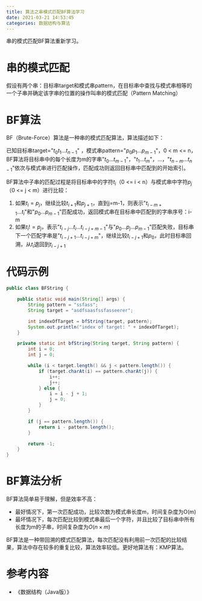 ```yaml
---
title: 算法之串模式匹配BF算法学习
date: 2021-03-21 14:53:45
categories: 数据结构与算法
---
```


 串的模式匹配BF算法重新学习。

<!--more-->

# 串的模式匹配

假设有两个串：目标串target和模式串pattern，在目标串中查找与模式串相等的一个子串并确定该字串的位置的操作叫串的模式匹配（Pattern Matching）

# BF算法

BF（Brute-Force）算法是一种串的模式匹配算法，算法描述如下：

已知目标串target="$t_0t_1...t_{n-1}$" ，模式串pattern="$p_0p_1...p_{m-1}$"，0 < m <= n，BF算法将目标串中的每个长度为m的字串"$t_0...t_{m-1}$"，"$t_1...t_m$"，...，"$t_{n-m}...t_{n-1}$"依次与模式串进行匹配操作，匹配成功则返回目标串中匹配到的开始索引。

BF算法中子串的匹配过程是将目标串中的字符$t_i$（0 <= i < n）与模式串中字符$p_j$（0 <= j < m）进行比较：

1. 如果$t_i = p_j$，继续比较$t_{i+1}$和$p_{j+1}$，直到j=m-1，则表示"$t_{i-m+1}...t_i$"和"$p_0...p_{m-1}$"匹配成功，返回模式串在目标串中匹配到的字串序号：i-m
2. 如果$t_i != p_j$，表示"$t_{i-j}...t_i...t_{i-j+m-1}$"与"$p_0...p_j...p_{m-1}$"匹配失败，目标串下一个匹配字串是"$t_{i-j+1}...t_{i-j+m}$"，继续比较$t_{i-j+1}$和$p_0$，此时目标串回溯，从$t_i$退回到$t_{i-j+1}$

# 代码示例

```java
public class BFString {

    public static void main(String[] args) {
        String pattern = "ssfass";
        String target = "asdfsaasfssfasseerer";

        int indexOfTarget = bfString(target, pattern);
        System.out.println("index of target: " + indexOfTarget);
    }

    private static int bfString(String target, String pattern) {
        int i = 0;
        int j = 0;

        while (i < target.length() && j < pattern.length()) {
            if (target.charAt(i) == pattern.charAt(j)) {
                i++;
                j++;
            } else {
                i = i - j + 1;
                j = 0;
            }
        }

        if (j == pattern.length()) {
            return i - pattern.length();
        }

        return -1;
    }
}
```

# BF算法分析

BF算法简单易于理解，但是效率不高：

- 最好情况下，第一次匹配成功，比较次数为模式串长度m，时间复杂度为O(m)
- 最坏情况下，每次匹配比较到模式串最后一个字符，并且比较了目标串中所有长度为m的子串，时间复杂度为$O(n \times m)$

BF算法是一种带回溯的模式匹配算法，每次匹配没有利用前一次匹配的比较结果，算法中存在较多的重复比较，算法效率较低。更好地算法有：KMP算法。

# 参考内容

- 《数据结构（Java版）》